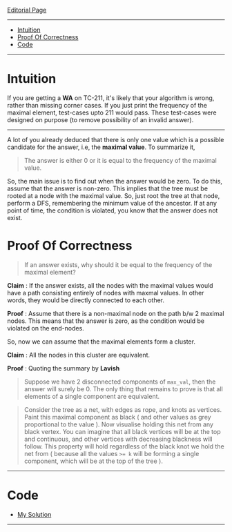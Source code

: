 [Editorial Page](../myntra-set-1.md)

----

<!-- vim-markdown-toc GFM -->

* [Intuition](#intuition)
* [Proof Of Correctness](#proof-of-correctness)
* [Code](#code)

<!-- vim-markdown-toc -->

----

# Intuition
If you are getting a **WA** on TC-211, it's likely that your algorithm is wrong, rather than missing corner cases. If you just print the frequency of the maximal element, test-cases upto 211 would pass. These test-cases were designed on purpose (to remove possibility of an invalid answer).

----

A lot of you already deduced that there is only one value which is a possible candidate for the answer, i.e, the **maximal value**. To summarize it, 

> The answer is either 0 or it is equal to the frequency of the maximal value.

So, the main issue is to find out when the answer would be zero. To do this, assume that the answer is non-zero. This implies that the tree must be rooted at a node with the maximal value. So, just root the tree at that node, perform a DFS, remembering the minimum value of the ancestor. If at any point of time, the condition is violated, you know that the answer does not exist.

# Proof Of Correctness
> If an answer exists, why should it be equal to the frequency of the maximal element?

**Claim** : If the answer exists, all the nodes with the maximal values would have a path consisting entirely of nodes with maxmal values. In other words, they would be directly connected to each other.

**Proof** : Assume that there is a non-maximal node on the path b/w 2 maximal nodes. This means that the answer is zero, as the condition would be violated on the end-nodes.

So, now we can assume that the maximal elements form a cluster. 

**Claim** : All the nodes in this cluster are equivalent.

**Proof** : Quoting the summary by **Lavish**

> Suppose we have 2 disconnected components of `max_val`, then the answer will surely be 0. The only thing that remains to prove is that all elements of a single component are equivalent.

> Consider the tree as a net, with edges as rope, and knots as vertices. Paint this maximal component as black ( and other values as grey proportional to the value ). Now visualise holding this net from any black vertex. You can imagine that all black vertices will be at the top and continuous, and other vertices with decreasing blackness will follow. This property will hold regardless of the black knot we hold the net from ( because all the values `>= k` will be forming a single component, which will be at the top of the tree ).

----

# Code
* [My Solution](solution.cpp)

----

